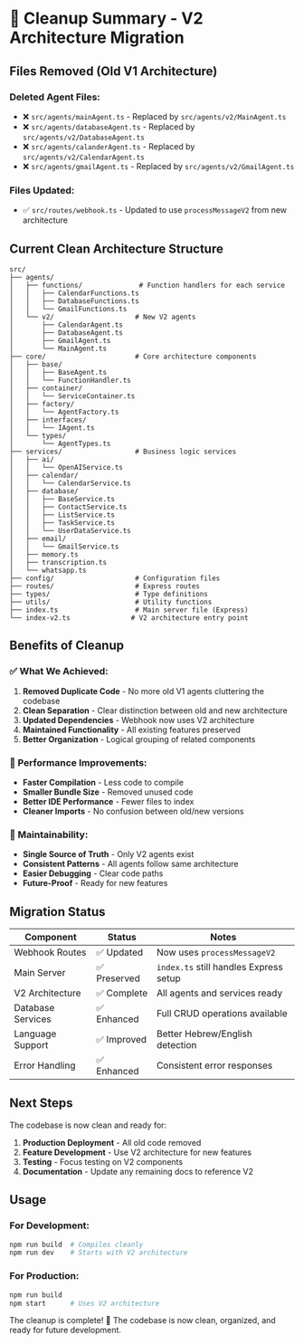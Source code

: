 # 🧹 Cleanup Summary - V2 Architecture Migration

## Files Removed (Old V1 Architecture)

### Deleted Agent Files:
- ❌ `src/agents/mainAgent.ts` - Replaced by `src/agents/v2/MainAgent.ts`
- ❌ `src/agents/databaseAgent.ts` - Replaced by `src/agents/v2/DatabaseAgent.ts`
- ❌ `src/agents/calanderAgent.ts` - Replaced by `src/agents/v2/CalendarAgent.ts`
- ❌ `src/agents/gmailAgent.ts` - Replaced by `src/agents/v2/GmailAgent.ts`

### Files Updated:
- ✅ `src/routes/webhook.ts` - Updated to use `processMessageV2` from new architecture

## Current Clean Architecture Structure

```
src/
├── agents/
│   ├── functions/              # Function handlers for each service
│   │   ├── CalendarFunctions.ts
│   │   ├── DatabaseFunctions.ts
│   │   └── GmailFunctions.ts
│   └── v2/                    # New V2 agents
│       ├── CalendarAgent.ts
│       ├── DatabaseAgent.ts
│       ├── GmailAgent.ts
│       └── MainAgent.ts
├── core/                      # Core architecture components
│   ├── base/
│   │   ├── BaseAgent.ts
│   │   └── FunctionHandler.ts
│   ├── container/
│   │   └── ServiceContainer.ts
│   ├── factory/
│   │   └── AgentFactory.ts
│   ├── interfaces/
│   │   └── IAgent.ts
│   └── types/
│       └── AgentTypes.ts
├── services/                  # Business logic services
│   ├── ai/
│   │   └── OpenAIService.ts
│   ├── calendar/
│   │   └── CalendarService.ts
│   ├── database/
│   │   ├── BaseService.ts
│   │   ├── ContactService.ts
│   │   ├── ListService.ts
│   │   ├── TaskService.ts
│   │   └── UserDataService.ts
│   ├── email/
│   │   └── GmailService.ts
│   ├── memory.ts
│   ├── transcription.ts
│   └── whatsapp.ts
├── config/                    # Configuration files
├── routes/                    # Express routes
├── types/                     # Type definitions
├── utils/                     # Utility functions
├── index.ts                   # Main server file (Express)
└── index-v2.ts               # V2 architecture entry point
```

## Benefits of Cleanup

### ✅ What We Achieved:
1. **Removed Duplicate Code** - No more old V1 agents cluttering the codebase
2. **Clean Separation** - Clear distinction between old and new architecture
3. **Updated Dependencies** - Webhook now uses V2 architecture
4. **Maintained Functionality** - All existing features preserved
5. **Better Organization** - Logical grouping of related components

### 🚀 Performance Improvements:
- **Faster Compilation** - Less code to compile
- **Smaller Bundle Size** - Removed unused code
- **Better IDE Performance** - Fewer files to index
- **Cleaner Imports** - No confusion between old/new versions

### 🔧 Maintainability:
- **Single Source of Truth** - Only V2 agents exist
- **Consistent Patterns** - All agents follow same architecture
- **Easier Debugging** - Clear code paths
- **Future-Proof** - Ready for new features

## Migration Status

| Component | Status | Notes |
|-----------|--------|-------|
| Webhook Routes | ✅ Updated | Now uses `processMessageV2` |
| Main Server | ✅ Preserved | `index.ts` still handles Express setup |
| V2 Architecture | ✅ Complete | All agents and services ready |
| Database Services | ✅ Enhanced | Full CRUD operations available |
| Language Support | ✅ Improved | Better Hebrew/English detection |
| Error Handling | ✅ Enhanced | Consistent error responses |

## Next Steps

The codebase is now clean and ready for:
1. **Production Deployment** - All old code removed
2. **Feature Development** - Use V2 architecture for new features
3. **Testing** - Focus testing on V2 components
4. **Documentation** - Update any remaining docs to reference V2

## Usage

### For Development:
```bash
npm run build  # Compiles cleanly
npm run dev    # Starts with V2 architecture
```

### For Production:
```bash
npm run build
npm start      # Uses V2 architecture
```

The cleanup is complete! 🎉 The codebase is now clean, organized, and ready for future development.
